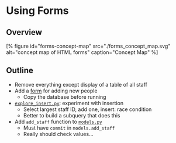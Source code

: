# Using Forms

## Overview

[% figure
   id="forms-concept-map"
   src="./forms_concept_map.svg"
   alt="concept map of HTML forms"
   caption="Concept Map"
%]

<p id="terms"></p>

## Outline

-   Remove everything except display of a table of all staff
-   Add a [form](g:form) for adding new people
    -   Copy the database before running
-   [`explore_insert.py`](./explore_insert.py): experiment with insertion
    -   Select largest staff ID, add one, insert: race condition
    -   Better to build a subquery that does this
-   Add `add_staff` function to [`models.py`](./models.py)
    -   Must have `commit` in `models.add_staff`
    -   Really should check values…
